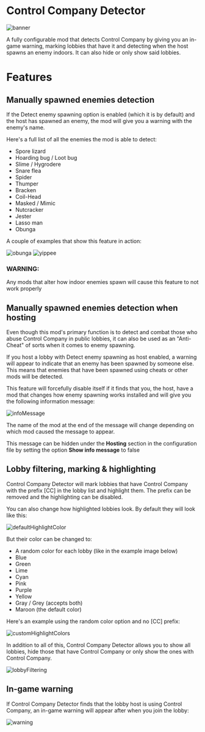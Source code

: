 # Control Company Detector

![banner](https://i.imgur.com/5UIW3kn.png)

A fully configurable mod that detects Control Company by giving you an in-game warning, marking lobbies that have it and detecting when the host spawns an enemy indoors. It can also hide or only show said lobbies.

# Features
## Manually spawned enemies detection

If the Detect enemy spawning option is enabled (which it is by default) and the host has spawned an enemy, the mod will give you a warning with the enemy's name.

Here's a full list of all the enemies the mod is able to detect:

- Spore lizard
- Hoarding bug / Loot bug
- Slime / Hygrodere
- Snare flea
- Spider
- Thumper
- Bracken
- Coil-Head
- Masked / Mimic
- Nutcracker
- Jester
- Lasso man
- Obunga

A couple of examples that show this feature in action:

![obunga](https://i.imgur.com/UD5NRRN.png)
![yippee](https://i.imgur.com/OAAM6h3.png)

### WARNING:
Any mods that alter how indoor enemies spawn will cause this feature to not work properly

## Manually spawned enemies detection when hosting

Even though this mod's primary function is to detect and combat those who abuse Control Company in public lobbies, it can also be used as an "Anti-Cheat" of sorts when it comes to enemy spawning.

If you host a lobby with Detect enemy spawning as host enabled, a warning will appear to indicate that an enemy has been spawned by someone else. This means that enemies that have been spawned using cheats or other mods will be detected.

This feature will forcefully disable itself if it finds that you, the host, have a mod that changes how enemy spawning works installed and will give you the following information message:

![infoMessage](https://i.imgur.com/VLvUu2O.png)

The name of the mod at the end of the message will change depending on which mod caused the message to appear.

This message can be hidden under the **Hosting** section in the configuration file by setting the option **Show info message** to false

## Lobby filtering, marking & highlighting

Control Company Detector will mark lobbies that have Control Company with the prefix [CC] in the lobby list and highlight them. The prefix can be removed and the highlighting can be disabled.

You can also change how highlighted lobbies look. By default they will look like this:

![defaultHighlightColor](https://i.imgur.com/tdb4Sa6.png)

But their color can be changed to:

- A random color for each lobby (like in the example image below)
- Blue
- Green
- Lime
- Cyan
- Pink
- Purple
- Yellow
- Gray / Grey (accepts both)
- Maroon (the default color)

Here's an example using the random color option and no [CC] prefix:

![customHighlightColors](https://i.imgur.com/9amDCjt.png)

In addition to all of this, Control Company Detector allows you to show all lobbies, hide those that have Control Company or only show the ones with Control Company.

![lobbyFiltering](https://i.imgur.com/9EDGFPp.png)

## In-game warning

If Control Company Detector finds that the lobby host is using Control Company, an in-game warning will appear after when you join the lobby:

![warning]()